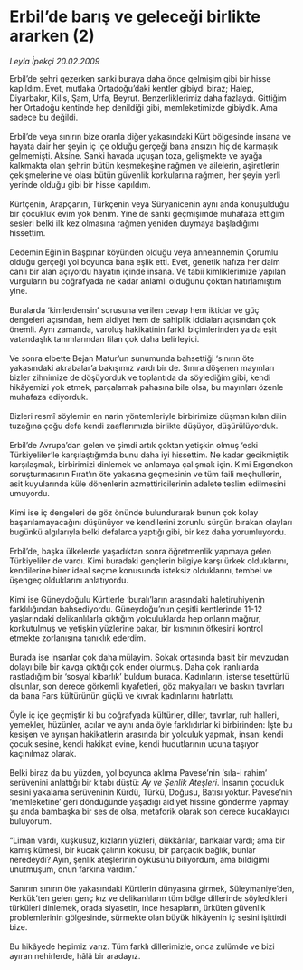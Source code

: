 # Erbil’de barış ve geleceği birlikte ararken (2)

*Leyla İpekçi 20.02.2009*

<div class="taraf_structure_2col_1zq">
<div class="margen_n">



 <p>Erbil’de şehri gezerken sanki buraya daha önce gelmişim gibi bir hisse kapıldım. Evet, mutlaka Ortadoğu’daki kentler gibiydi biraz; Halep, Diyarbakır, Kilis, Şam, Urfa, Beyrut. Benzerliklerimiz daha fazlaydı. Gittiğim her Ortadoğu kentinde hep denildiği gibi, memleketimizde gibiydik. Ama sadece bu değildi. <br/><br/>Erbil’de veya sınırın bize oranla diğer yakasındaki Kürt bölgesinde insana ve hayata dair her şeyin iç içe olduğu gerçeği bana ansızın hiç de karmaşık gelmemişti. Aksine. Sanki havada uçuşan toza, gelişmekte ve ayağa kalkmakta olan şehrin bütün keşmekeşine rağmen ve ailelerin, aşiretlerin çekişmelerine ve olası bütün güvenlik korkularına rağmen, her şeyin yerli yerinde olduğu gibi bir hisse kapıldım. <br/><br/>Kürtçenin, Arapçanın, Türkçenin veya Süryanicenin aynı anda konuşulduğu bir çocukluk evim yok benim. Yine de sanki geçmişimde muhafaza ettiğim sesleri belki ilk kez olmasına rağmen yeniden duymaya başladığımı hissettim. <br/><br/>Dedemin Eğin’in Başpınar köyünden olduğu veya anneannemin Çorumlu olduğu gerçeği yol boyunca bana eşlik etti. Evet, genetik hafıza her daim canlı bir alan açıyordu hayatın içinde insana. Ve tabii kimliklerimize yapılan vurguların bu coğrafyada ne kadar anlamlı olduğunu çoktan hatırlamıştım yine. <br/><br/>Buralarda ‘kimlerdensin’ sorusuna verilen cevap hem iktidar ve güç dengeleri açısından, hem aidiyet hem de sahiplik iddiaları açısından çok önemli. Aynı zamanda, varoluş hakikatinin farklı biçimlerinden ya da eşit vatandaşlık tanımlarından filan çok daha belirleyici. <br/><br/>Ve sonra elbette Bejan Matur’un sunumunda bahsettiği ‘sınırın öte yakasındaki akrabalar’a bakışımız vardı bir de. Sınıra döşenen mayınları bizler zihnimize de döşüyorduk ve toplantıda da söylediğim gibi, kendi hikâyemizi yok etmek, parçalamak pahasına bile olsa, bu mayınları özenle muhafaza ediyorduk. <br/><br/>Bizleri resmî söylemin en narin yöntemleriyle birbirimize düşman kılan dilin tuzağına çoğu defa kendi zaaflarımızla birlikte düşüyor, düşürülüyorduk. <br/><br/>Erbil’de Avrupa’dan gelen ve şimdi artık çoktan yetişkin olmuş ‘eski Türkiyeliler’le karşılaştığımda bunu daha iyi hissettim. Ne kadar gecikmiştik karşılaşmak, birbirimizi dinlemek ve anlamaya çalışmak için. Kimi Ergenekon soruşturmasının Fırat’ın öte yakasına geçmesinin ve tüm faili meçhullerin, asit kuyularında küle dönenlerin azmettiricilerinin adalete teslim edilmesini umuyordu. <br/><br/>Kimi ise iç dengeleri de göz önünde bulundurarak bunun çok kolay başarılamayacağını düşünüyor ve kendilerini zorunlu sürgün bırakan olayları bugünkü algılarıyla belki defalarca yaptığı gibi, bir kez daha yorumluyordu. <br/><br/>Erbil’de, başka ülkelerde yaşadıktan sonra öğretmenlik yapmaya gelen Türkiyeliler de vardı. Kimi buradaki gençlerin bilgiye karşı ürkek olduklarını, kendilerine birer ideal seçme konusunda isteksiz olduklarını, tembel ve üşengeç olduklarını anlatıyordu. <br/><br/>Kimi ise Güneydoğulu Kürtlerle ‘buralı’ların arasındaki haletiruhiyenin farklılığından bahsediyordu. Güneydoğu’nun çeşitli kentlerinde 11-12 yaşlarındaki delikanlılarla çıktığım yolculuklarda hep onların mağrur, korkutulmuş ve yetişkin yüzlerine bakar, bir kısmının öfkesini kontrol etmekte zorlanışına tanıklık ederdim. <br/><br/>Burada ise insanlar çok daha mülayim. Sokak ortasında basit bir mevzudan dolayı bile bir kavga çıktığı çok ender olurmuş. Daha çok İranlılarda rastladığım bir ‘sosyal kibarlık’ buldum burada. Kadınların, isterse tesettürlü olsunlar, son derece görkemli kıyafetleri, göz makyajları ve baskın tavırları da bana Fars kültürünün güçlü ve kıvrak kadınlarını hatırlattı. <br/><br/>Öyle iç içe geçmiştir ki bu coğrafyada kültürler, diller, tavırlar, ruh halleri, yemekler, hüzünler, acılar ve aynı anda öyle farklıdırlar ki birbirinden: İşte bu kesişen ve ayrışan hakikatlerin arasında bir yolculuk yapmak, insanı kendi çocuk sesine, kendi hakikat evine, kendi hudutlarının ucuna taşıyor kaçınılmaz olarak. <br/><br/>Belki biraz da bu yüzden, yol boyunca aklıma Pavese’nin ‘sıla-i rahim’ serüvenini anlattığı bir kitabı düştü: <i>Ay ve Şenlik Ateşleri</i>. İnsanın çocukluk sesini yakalama serüveninin Kürdü, Türkü, Doğusu, Batısı yoktur. Pavese’nin ‘memleketine’ geri döndüğünde yaşadığı aidiyet hissine gönderme yapmayı şu anda bambaşka bir ses de olsa, metaforik olarak son derece kucaklayıcı buluyorum. <br/><br/>“Liman vardı, kuşkusuz, kızların yüzleri, dükkânlar, bankalar vardı; ama bir kamış kümesi, bir kucak çalının kokusu, bir parçacık bağlık, bunlar neredeydi? Ayın, şenlik ateşlerinin öyküsünü biliyordum, ama bildiğimi unutmuşum, onun farkına vardım.” <br/><br/>Sanırım sınırın öte yakasındaki Kürtlerin dünyasına girmek, Süleymaniye’den, Kerkük’ten gelen genç kız ve delikanlıların tüm bölge dillerinde söyledikleri türküleri dinlemek, orada siyasetin, ince hesapların, ürküten güvenlik problemlerinin gölgesinde, sürmekte olan büyük hikâyenin iç sesini işittirdi bize. <br/><br/>Bu hikâyede hepimiz varız. Tüm farklı dillerimizle, onca zulümde ve bizi ayıran nehirlerde, hâlâ bir aradayız. </p>
<br/>
<br/>
<br/>



<br/>


<div id="taraf_not">
</div>

</div>


</div>
